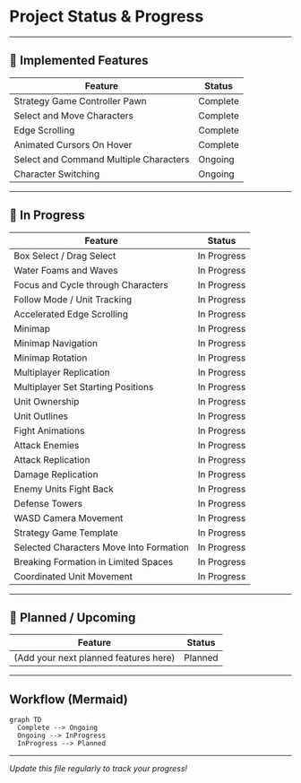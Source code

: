 # Project Status & Progress

---

## 🚀 Implemented Features
| Feature | Status |
|---------|--------|
| Strategy Game Controller Pawn | Complete |
| Select and Move Characters | Complete |
| Edge Scrolling | Complete |
| Animated Cursors On Hover | Complete |
| Select and Command Multiple Characters | Ongoing |
| Character Switching | Ongoing |

---

## 🔄 In Progress
| Feature | Status |
|---------|--------|
| Box Select / Drag Select | In Progress |
| Water Foams and Waves | In Progress |
| Focus and Cycle through Characters | In Progress |
| Follow Mode / Unit Tracking | In Progress |
| Accelerated Edge Scrolling | In Progress |
| Minimap | In Progress |
| Minimap Navigation | In Progress |
| Minimap Rotation | In Progress |
| Multiplayer Replication | In Progress |
| Multiplayer Set Starting Positions | In Progress |
| Unit Ownership | In Progress |
| Unit Outlines | In Progress |
| Fight Animations | In Progress |
| Attack Enemies | In Progress |
| Attack Replication | In Progress |
| Damage Replication | In Progress |
| Enemy Units Fight Back | In Progress |
| Defense Towers | In Progress |
| WASD Camera Movement | In Progress |
| Strategy Game Template | In Progress |
| Selected Characters Move Into Formation | In Progress |
| Breaking Formation in Limited Spaces | In Progress |
| Coordinated Unit Movement | In Progress |

---

## 📝 Planned / Upcoming
| Feature | Status |
|---------|--------|
| (Add your next planned features here) | Planned |

---

## Workflow (Mermaid)
```mermaid
graph TD
  Complete --> Ongoing
  Ongoing --> InProgress
  InProgress --> Planned
```

---

*Update this file regularly to track your progress!*